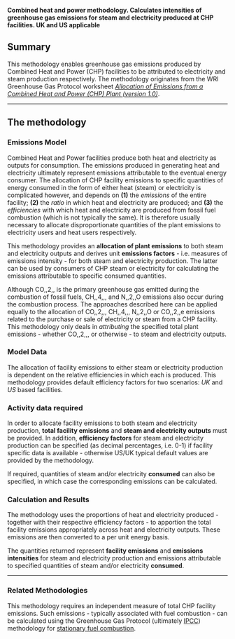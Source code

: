 **Combined heat and power methodology. Calculates intensities of
greenhouse gas emissions for steam and electricity produced at CHP
facilities. UK and US applicable**

## Summary

This methodology enables greenhouse gas emissions produced by Combined
Heat and Power (CHP) facilities to be attributed to electricity and
steam production respectively. The methodology originates from the WRI
Greenhouse Gas Protocol worksheet *[Allocation of Emissions from a
Combined Heat and Power (CHP) Plant
(version 1.0)](http://www.ghgprotocol.org/files/ghgp/tools/CHP_tool_v1.0.xls)*.

-----

## The methodology

### Emissions Model

Combined Heat and Power facilities produce both heat and electricity as
outputs for consumption. The emissions produced in generating heat and
electricity ultimately represent emissions attributable to the eventual
energy consumer. The allocation of CHP facility emissions to specific
quantities of energy consumed in the form of either heat (steam) or
electricity is complicated however, and depends on **(1)** the
*emissions* of the entire facility; **(2)** the *ratio* in which heat
and electricity are produced; and **(3)** the *efficiencies* with which
heat and electricity are produced from fossil fuel combustion (which is
not typically the same). It is therefore usually necessary to allocate
disproportionate quantities of the plant emissions to electricity users
and heat users respectively.

This methodology provides an **allocation of plant emissions** to both
steam and electricity outputs and derives unit **emissions factors** -
i.e. measures of emissions intensity - for both steam and electricity
production. The latter can be used by consumers of CHP steam or
electricity for calculating the emissions attributable to specific
consumed quantities.

Although CO,,2,, is the primary greenhouse gas emitted during the
combustion of fossil fuels, CH,,4,,, and N,,2,,O emissions also occur
during the combustion process. The approaches described here can be
applied equally to the allocation of CO,,2,,, CH,,4,,, N,,2,,O or
CO,,2,,e emissions related to the purchase or sale of electricity or
steam from a CHP facility. This methodology only deals in *attributing*
the specified total plant emissions - whether CO,,2,,, or otherwise - to
steam and electricity outputs.

### Model Data

The allocation of facility emissions to either steam or electricity
production is dependent on the relative efficiencies in which each is
produced. This methodology provides default efficiency factors for two
scenarios: *UK* and *US* based facilities.

### Activity data required

In order to allocate facility emissions to both steam and electricity
production, **total facility emissions** and **steam and electricity
outputs** must be provided. In addition, **efficiency factors** for
steam and electricity production can be specified (as decimal
percentages, i.e. 0-1) if facility specific data is available -
otherwise US/UK typical default values are provided by the methodology.

If required, quantities of steam and/or electricity **consumed** can
also be specified, in which case the corresponding emissions can be
calculated.

### Calculation and Results

The methodology uses the proportions of heat and electricity produced -
together with their respective efficiency factors - to apportion the
total facility emissions appropriately across heat and electricity
outputs. These emissions are then converted to a per unit energy basis.

The quantities returned represent **facility emissions** and **emissions
intensities** for steam and electricity production and emissions
attributable to specified quantities of steam and/or electricity
**consumed**.

-----

### Related Methodologies

This methodology requires an independent measure of total CHP facility
emissions. Such emissions - typically associated with fuel combustion -
can be calculated using the Greenhouse Gas Protocol (ultimately
[IPCC](IPCC)) methodology for [stationary fuel
combustion](Stationary_Combustion).

